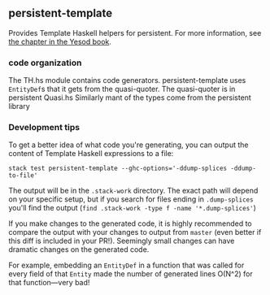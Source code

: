 ## persistent-template

Provides Template Haskell helpers for persistent. For more information, see
[the chapter in the Yesod book](http://www.yesodweb.com/book/persistent).

### code organization

The TH.hs module contains code generators.
persistent-template uses `EntityDef`s that it gets from the quasi-quoter.
The quasi-quoter is in persistent Quasi.hs
Similarly mant of the types come from the persistent library

### Development tips

To get a better idea of what code you're generating, you can output the content of Template Haskell expressions to a file:

```
stack test persistent-template --ghc-options='-ddump-splices -ddump-to-file'
```

The output will be in the `.stack-work` directory. The exact path will depend on your specific setup, but if you search for files ending in `.dump-splices` you'll find the output (`find .stack-work -type f -name '*.dump-splices'`)

If you make changes to the generated code, it is highly recommended to compare the output with your changes to output from `master` (even better if this diff is included in your PR!). Seemingly small changes can have dramatic changes on the generated code. 

For example, embedding an `EntityDef` in a function that was called for every field of that `Entity` made the number of generated lines O(N^2) for that function—very bad!
